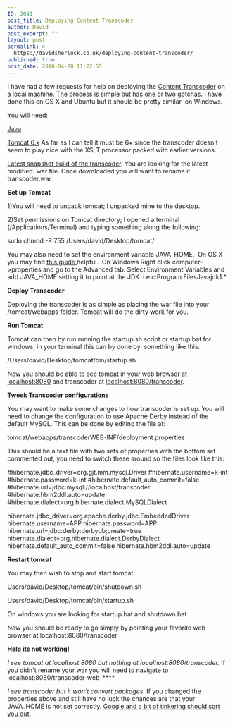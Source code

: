 ```yaml
---
ID: 2041
post_title: Deploying Content Transcoder
author: David
post_excerpt: ""
layout: post
permalink: >
  https://davidsherlock.co.uk/deploying-content-transcoder/
published: true
post_date: 2010-04-28 11:22:55
---
```

I have had a few requests for help on deploying the <a href="http://purl.oclc.org/NET/transcoder" target="_blank">Content Transcoder</a> on a local machine. The process is simple but has one or two gotchas. I have done this on OS X and Ubuntu but it should be pretty similar  on Windows.

You will need:

<a href="http://java.com/en/" target="_blank">Java</a>

<a href="http://tomcat.apache.org/download-60.cgi" target="_blank">Tomcat 6.x</a> As far as I can tell it must be 6+ since the transcoder doesn't seem to play nice with the XSLT processor packed with earlier versions.

<a href="http://projects.k-int.com:8081/nexus-webapp-1.4.0/content/repositories/snapshots/com/k-int/transcoder/transcoder-web/1.0-SNAPSHOT/" target="_blank">Latest snapshot build of the </a><a href="http://projects.k-int.com:8081/nexus-webapp-1.4.0/content/repositories/snapshots/com/k-int/transcoder/transcoder-web/1.0-SNAPSHOT/" target="_blank">transcoder</a>.  You are looking for the latest modified .war file. Once downloaded you will want to rename it transcoder.war

<strong>Set up Tomcat</strong>

1)You will need to unpack tomcat; I unpacked mine to the desktop.

2)Set permissions on Tomcat directory; I opened  a terminal (/Applications/Terminal) and typing something along the following:

sudo chmod -R 755  /Users/david/Desktop/tomcat/

You may also need to set the environment variable JAVA_HOME.  On OS X you may find <a href="http://www.mehtanirav.com/2008/09/02/setting-java_home-on-mac-os-x-105" target="_blank">this guide </a>helpful.  On Windows Right click computer-&gt;properties and go to the Advanced tab. Select Environment Variables and add JAVA_HOME setting it to point at the JDK. i.e c:Program FilesJavajdk1.*

<strong>Deploy Transcoder</strong>

Deploying the transcoder is as simple as placing the war file into your /tomcat/webapps folder. Tomcat will do the dirty work for you.

<strong>Run Tomcat</strong>

Tomcat can then by run running the startup.sh script or startup.bat for windows; in your terminal this can by done by  something like this:

/Users/david/Desktop/tomcat/bin/startup.sh

Now you should be able to see tomcat in your web browser at <a href="http://localhost:8080" target="_blank">localhost:8080</a> and transcoder at <a href="http://localhost:8080/transcoder" target="_blank">localhost:8080/transcoder</a>.

<strong>Tweek Transcoder configurations</strong>

You may want to make some changes to how transcoder is set up. You will need to change the configuration to use Apache Derby instead of the default MySQL. This can be done by editing the file at:

tomcat/webapps/transcoderWEB-INF/deployment.properties

This should be a text file with two sets of properties with the bottom set commented out, you need to switch these around so the files look like this:

#hibernate.jdbc_driver=org.gjt.mm.mysql.Driver
#hibernate.username=k-int
#hibernate.password=k-int
#hibernate.default_auto_commit=false
#hibernate.url=jdbc:mysql://localhost/transcoder
#hibernate.hbm2ddl.auto=update
#hibernate.dialect=org.hibernate.dialect.MySQLDialect

hibernate.jdbc_driver=org.apache.derby.jdbc.EmbeddedDriver
hibernate.username=APP
hibernate.password=APP
hibernate.url=jdbc:derby:derbydb;create=true
hibernate.dialect=org.hibernate.dialect.DerbyDialect
hibernate.default_auto_commit=false
hibernate.hbm2ddl.auto=update

<strong>Restart tomcat</strong>

You may then wish to stop and start tomcat:

Users/david/Desktop/tomcat/bin/shutdown.sh

Users/david/Desktop/tomcat/bin/startup.sh

On windows you are looking for startup.bat and shutdown.bat

Now you should be ready to go simply by pointing your favorite web browser at localhost:8080/transcoder

<strong>Help its not working!</strong>

<em>I see tomcat at localhost:8080 but nothing at localhost:8080/transcoder.</em>
If you didn't rename your war you will need to navigate to localhost:8080/transcoder-web-****

<em>I see transcoder but it won't convert packages.</em>
If you changed the properties above and still have no luck the chances are that your JAVA_HOME is not set correctly. <a href="http://www.google.co.uk/search?hl=en&amp;client=firefox-a&amp;hs=725&amp;rls=org.mozilla%3Aen-US%3Aofficial&amp;q=set+java_home+tomcat+6&amp;meta=&amp;aq=f&amp;aqi=&amp;aql=&amp;oq=&amp;gs_rfai=" target="_blank">Google and a bit of tinkering should sort you out</a>.
